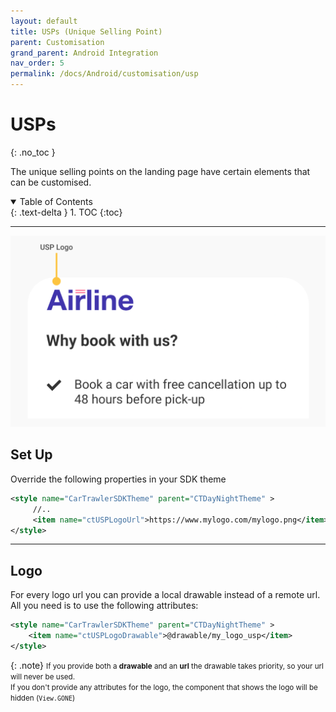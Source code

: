 ```yaml
---
layout: default
title: USPs (Unique Selling Point)
parent: Customisation
grand_parent: Android Integration
nav_order: 5
permalink: /docs/Android/customisation/usp
---
```


# USPs
{: .no_toc }

The unique selling points on the landing page have certain elements that can be customised. 

<details open markdown="block">
  <summary>
    Table of Contents
  </summary>
  {: .text-delta }
1. TOC
{:toc}
</details>

---

![](/uploads/usp_banner.svg)

## Set Up

Override the following properties in your SDK theme
```xml
<style name="CarTrawlerSDKTheme" parent="CTDayNightTheme" >
     //..
     <item name="ctUSPLogoUrl">https://www.mylogo.com/mylogo.png</item>
</style>
```   
---

## Logo

For every logo url you can provide a local drawable instead of a remote url. All you need is to
use the following attributes:

```xml
<style name="CarTrawlerSDKTheme" parent="CTDayNightTheme" >
    <item name="ctUSPLogoDrawable">@drawable/my_logo_usp</item>
</style>
```

{: .note}
<small>If you provide both a <b>drawable</b> and an <b>url</b> the drawable takes priority, so your url will never be used. <br/>
If you don't provide any attributes for the logo, the component that shows the logo will be hidden (`View.GONE`) </small>